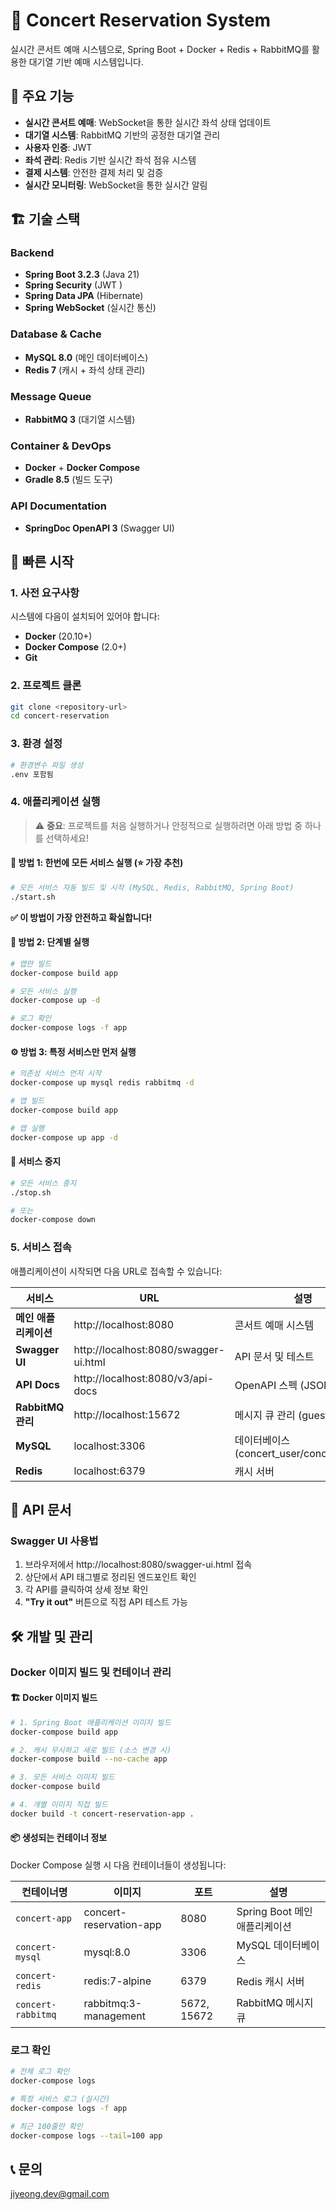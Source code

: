 # 🎵 Concert Reservation System

실시간 콘서트 예매 시스템으로, Spring Boot + Docker + Redis + RabbitMQ를 활용한 대기열 기반 예매 시스템입니다.

## 🌟 주요 기능

- **실시간 콘서트 예매**: WebSocket을 통한 실시간 좌석 상태 업데이트
- **대기열 시스템**: RabbitMQ 기반의 공정한 대기열 관리
- **사용자 인증**: JWT 
- **좌석 관리**: Redis 기반 실시간 좌석 점유 시스템
- **결제 시스템**: 안전한 결제 처리 및 검증
- **실시간 모니터링**: WebSocket을 통한 실시간 알림

## 🏗️ 기술 스택

### Backend
- **Spring Boot 3.2.3** (Java 21)
- **Spring Security** (JWT )
- **Spring Data JPA** (Hibernate)
- **Spring WebSocket** (실시간 통신)

### Database & Cache
- **MySQL 8.0** (메인 데이터베이스)
- **Redis 7** (캐시 + 좌석 상태 관리)

### Message Queue
- **RabbitMQ 3** (대기열 시스템)

### Container & DevOps
- **Docker** + **Docker Compose**
- **Gradle 8.5** (빌드 도구)

### API Documentation
- **SpringDoc OpenAPI 3** (Swagger UI)

## 🚀 빠른 시작

### 1. 사전 요구사항

시스템에 다음이 설치되어 있어야 합니다:
- **Docker** (20.10+)
- **Docker Compose** (2.0+)
- **Git**

### 2. 프로젝트 클론

```bash
git clone <repository-url>
cd concert-reservation
```

### 3. 환경 설정

```bash
# 환경변수 파일 생성
.env 포함됨
```

### 4. 애플리케이션 실행

> ⚠️ **중요**: 프로젝트를 처음 실행하거나 안정적으로 실행하려면 아래 방법 중 하나를 선택하세요!

#### 🎯 방법 1: 한번에 모든 서비스 실행 (⭐ 가장 추천)

```bash
# 모든 서비스 자동 빌드 및 시작 (MySQL, Redis, RabbitMQ, Spring Boot)
./start.sh
```
**✅ 이 방법이 가장 안전하고 확실합니다!**

#### 🔧 방법 2: 단계별 실행

```bash
# 앱만 빌드
docker-compose build app

# 모든 서비스 실행
docker-compose up -d

# 로그 확인
docker-compose logs -f app
```

#### ⚙️ 방법 3: 특정 서비스만 먼저 실행

```bash
# 의존성 서비스 먼저 시작
docker-compose up mysql redis rabbitmq -d

# 앱 빌드
docker-compose build app

# 앱 실행
docker-compose up app -d
```

#### 🛑 서비스 중지

```bash
# 모든 서비스 중지
./stop.sh

# 또는
docker-compose down
```

### 5. 서비스 접속

애플리케이션이 시작되면 다음 URL로 접속할 수 있습니다:

| 서비스 | URL | 설명 |
|--------|-----|------|
| **메인 애플리케이션** | http://localhost:8080 | 콘서트 예매 시스템 |
| **Swagger UI** | http://localhost:8080/swagger-ui.html | API 문서 및 테스트 |
| **API Docs** | http://localhost:8080/v3/api-docs | OpenAPI 스펙 (JSON) |
| **RabbitMQ 관리** | http://localhost:15672 | 메시지 큐 관리 (guest/guest) |
| **MySQL** | localhost:3306 | 데이터베이스 (concert_user/concert_pass) |
| **Redis** | localhost:6379 | 캐시 서버 |

## 📖 API 문서

### Swagger UI 사용법

1. 브라우저에서 http://localhost:8080/swagger-ui.html 접속
2. 상단에서 API 태그별로 정리된 엔드포인트 확인
3. 각 API를 클릭하여 상세 정보 확인
4. **"Try it out"** 버튼으로 직접 API 테스트 가능

## 🛠️ 개발 및 관리

### Docker 이미지 빌드 및 컨테이너 관리

#### 🏗️ Docker 이미지 빌드

```bash
# 1. Spring Boot 애플리케이션 이미지 빌드
docker-compose build app

# 2. 캐시 무시하고 새로 빌드 (소스 변경 시)
docker-compose build --no-cache app

# 3. 모든 서비스 이미지 빌드
docker-compose build

# 4. 개별 이미지 직접 빌드
docker build -t concert-reservation-app .
```

#### 📦 생성되는 컨테이너 정보

Docker Compose 실행 시 다음 컨테이너들이 생성됩니다:

| 컨테이너명 | 이미지 | 포트 | 설명 |
|------------|--------|------|------|
| `concert-app` | concert-reservation-app | 8080 | Spring Boot 메인 애플리케이션 |
| `concert-mysql` | mysql:8.0 | 3306 | MySQL 데이터베이스 |
| `concert-redis` | redis:7-alpine | 6379 | Redis 캐시 서버 |
| `concert-rabbitmq` | rabbitmq:3-management | 5672, 15672 | RabbitMQ 메시지 큐 |



### 로그 확인

```bash
# 전체 로그 확인
docker-compose logs

# 특정 서비스 로그 (실시간)
docker-compose logs -f app

# 최근 100줄만 확인
docker-compose logs --tail=100 app
```

## 📞 문의

jiyeong.dev@gmail.com